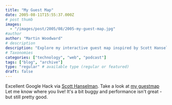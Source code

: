 ```yaml
---
title: "My Guest Map"
date: 2005-08-11T15:55:37.000Z
# post thumb
images:
  - "/images/post/2005/08/2005-my-guest-map.jpg"
#author
author: "Martin Woodward"
# description
description: "Explore my interactive guest map inspired by Scott Hanselman's Google Hack—let me know where you live!"
# Taxonomies
categories: ["technology", "web", "podcast"]
tags: ["blog", "archive"]
type: "regular" # available type (regular or featured)
draft: false
---
```


Excellent Google Hack via [Scott Hanselman](http://www.hanselman.com/blog/). Take a look at [my guestmap](#) Let me know where you live! It's a bit buggy and performance isn't great - but still pretty good.
